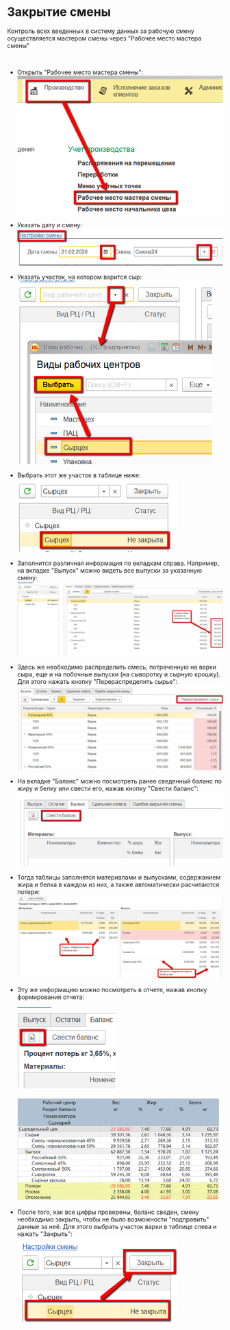 # Закрытие смены


Контроль всех введенных в систему данных за рабочую смену осуществляется
мастером смены через "Рабочее место мастера смены"

 


-   Открыть "Рабочее место мастера смены":  
    ![](CloseWorkShift.assets/drex_zakrytie_smeny_3_custom.png)
    
-   Указать дату и смену:  
    ![](CloseWorkShift.assets/drex_zakrytie_smeny_3_custom_2.png)
    
-   Указать участок, на котором варится сыр:  
    ![](CloseWorkShift.assets/drex_zakrytie_smeny_3_custom_3.png)
    
-   Выбрать этот же участок в таблице ниже:  
    ![](CloseWorkShift.assets/drex_zakrytie_smeny_3_custom_4.png)
    
-   Заполнится различная информация по вкладкам справа. Например, на
    вкладке "Выпуск" можно видеть все выпуски за указанную смену:  
    ![](CloseWorkShift.assets/drex_zakrytie_smeny_3_custom_5.png)
    
-   Здесь же необходимо распределить смесь, потраченную на варки сыра,
    еще и на побочные выпуски (на сыворотку и сырную крошку). Для этого
    нажать кнопку "Перераспределить сырье":  
    ![](CloseWorkShift.assets/drex_zakrytie_smeny_3_custom_6.png)
    
-   На вкладке "Баланс" можно посмотреть ранее сведенный баланс по жиру
    и белку или свести его, нажав кнопку "Свести баланс":  
    ![](CloseWorkShift.assets/drex_zakrytie_smeny_3_custom_7.png)
    
-   Тогда таблицы заполнятся материалами и выпусками, содержанием жира и
    белка в каждом из них, а также автоматически расчитаются потери:  
    ![](CloseWorkShift.assets/drex_zakrytie_smeny_3_custom_8.png)
    
-   Эту же информацию можно посмотреть в отчете, нажав кнопку
    формирования отчета:  

    ![](CloseWorkShift.assets/drex_zakrytie_smeny_3_custom_9.png)    
          
    ![image-20201111100011196](CloseWorkShift.assets/image-20201111100011196.png)
    
-   После того, как все цифры проверены, баланс сведен, смену необходимо закрыть, чтобы не было возможности "подправить" данные за неё. Для этого выбрать участок варки в таблице слева и нажать "Закрыть":  
    ![](CloseWorkShift.assets/drex_zakrytie_smeny_3_custom_11.png)
    